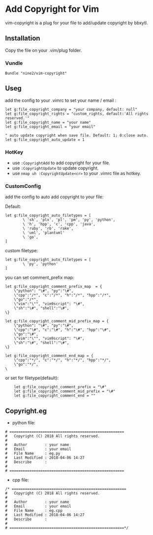 # Add Copyright for Vim

vim-copyright is a plug for your file to add/update copyright by bbxytl.

## Installation

Copy the file on your .vim/plug folder.

### Vundle

```
Bundle "nine2/vim-copyright"
```

## Useg

add the config to your .vimrc to set your name / email :

```
let g:file_copyright_company = "your company, default: null"
let g:file_copyright_rights = "custom_rights, default:'All rights reserved.'"
let g:file_copyright_name = "your name"
let g:file_copyright_email = "your email"

" auto update copyright when save file. Default: 1; 0:close auto.
let g:file_copyright_auto_update = 1
```

### HotKey

- use `:CopyrightAdd` to add copyright for your file.
- use `:CopyrightUpdate` to update copyright.
- use `nmap uh :CopyrightUpdate<cr>` to your .vimrc file as hotkey.

### CustomConfig

add the config to auto add copyright to your file:

Default:
```
let g:file_copyright_auto_filetypes = [
        \ 'sh', 'plx', 'pl', 'pm', 'py', 'python',
        \ 'h', 'hpp', 'c', 'cpp', 'java',
        \ 'ruby', 'rb', 'rake',
        \ 'uml', 'plantuml'
        \ 'go',
]
```

custom filetype:
```
let g:file_copyright_auto_filetypes = [
        \ 'py', 'python'
]
```

you can set comment_prefix map:

```
let g:file_copyright_comment_prefix_map  = {
    \"python": "\#", "py":"\#",
    \"cpp":"/*", "c":"/*", "h":"/*", "hpp":"/*",
    \"go":"/*",
    \"vim":"\"", "vim9script": "\#",
    \"sh":"\#", "shell":"\#",
\}

let g:file_copyright_comment_mid_prefix_map = {
    \"python": "\#", "py":"\#",
    \"cpp":"\#", "c":"\#", "h":"\#", "hpp":"\#",
    \"go":"\#",
    \"vim":"\"", "vim9script": "\#",
    \"sh":"\#", "shell":"\#",
\}

let g:file_copyright_comment_end_map = {
    \"cpp":"*/", "c":"*/", "h":"*/", "hpp":"*/",
    \"go":"*/",
\
```

or set for filetype(default):

```
    let g:file_copyright_comment_prefix = "\#"
    let g:file_copyright_comment_mid_prefix = "\#"
    let g:file_copyright_comment_end = ""
```


## Copyright.eg

- python file:

```
# ====================================================
#   Copyright (C) 2018 All rights reserved.
#
#   Author        : your name
#   Email         : your email
#   File Name     : eg.py
#   Last Modified : 2018-04-06 14:27
#   Describe      :
#
# ====================================================
```

- cpp file:

```
/* ====================================================
#   Copyright (C) 2018 All rights reserved.
#
#   Author        : your name
#   Email         : your email
#   File Name     : eg.cpp
#   Last Modified : 2018-04-06 14:27
#   Describe      :
#
# ====================================================*/
```

